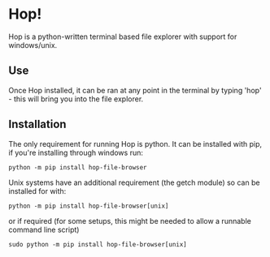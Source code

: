 # Hop!
Hop is a python-written terminal based file explorer with support for windows/unix.


## Use
Once Hop installed, it can be ran at any point in the terminal by typing 'hop' - this will bring you into the file explorer.

## Installation
The only requirement for running Hop is python. It can be installed with pip, if you're installing through windows run:
```
python -m pip install hop-file-browser
```
Unix systems have an additional requirement (the getch module) so can be installed for with:
```
python -m pip install hop-file-browser[unix]
```
or if required (for some setups, this might be needed to allow a runnable command line script)
```
sudo python -m pip install hop-file-browser[unix]
```

